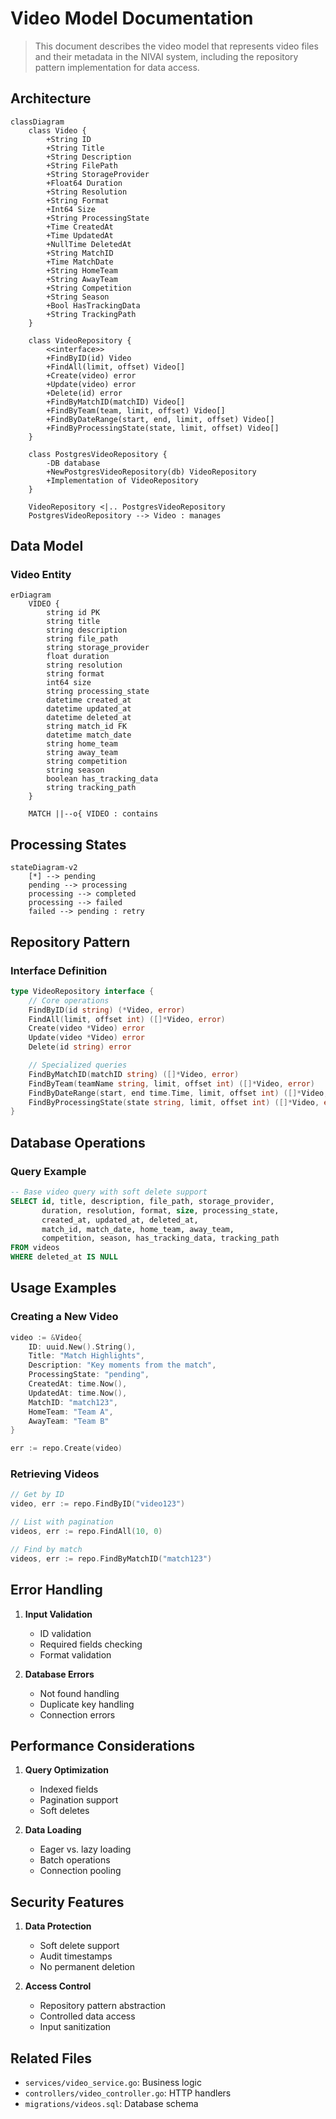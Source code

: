 # Video Model Documentation

> This document describes the video model that represents video files and their metadata in the NIVAI system, including the repository pattern implementation for data access.

## Architecture

```mermaid
classDiagram
    class Video {
        +String ID
        +String Title
        +String Description
        +String FilePath
        +String StorageProvider
        +Float64 Duration
        +String Resolution
        +String Format
        +Int64 Size
        +String ProcessingState
        +Time CreatedAt
        +Time UpdatedAt
        +NullTime DeletedAt
        +String MatchID
        +Time MatchDate
        +String HomeTeam
        +String AwayTeam
        +String Competition
        +String Season
        +Bool HasTrackingData
        +String TrackingPath
    }

    class VideoRepository {
        <<interface>>
        +FindByID(id) Video
        +FindAll(limit, offset) Video[]
        +Create(video) error
        +Update(video) error
        +Delete(id) error
        +FindByMatchID(matchID) Video[]
        +FindByTeam(team, limit, offset) Video[]
        +FindByDateRange(start, end, limit, offset) Video[]
        +FindByProcessingState(state, limit, offset) Video[]
    }

    class PostgresVideoRepository {
        -DB database
        +NewPostgresVideoRepository(db) VideoRepository
        +Implementation of VideoRepository
    }

    VideoRepository <|.. PostgresVideoRepository
    PostgresVideoRepository --> Video : manages
```

## Data Model

### Video Entity

```mermaid
erDiagram
    VIDEO {
        string id PK
        string title
        string description
        string file_path
        string storage_provider
        float duration
        string resolution
        string format
        int64 size
        string processing_state
        datetime created_at
        datetime updated_at
        datetime deleted_at
        string match_id FK
        datetime match_date
        string home_team
        string away_team
        string competition
        string season
        boolean has_tracking_data
        string tracking_path
    }

    MATCH ||--o{ VIDEO : contains
```

## Processing States

```mermaid
stateDiagram-v2
    [*] --> pending
    pending --> processing
    processing --> completed
    processing --> failed
    failed --> pending : retry
```

## Repository Pattern

### Interface Definition

```go
type VideoRepository interface {
    // Core operations
    FindByID(id string) (*Video, error)
    FindAll(limit, offset int) ([]*Video, error)
    Create(video *Video) error
    Update(video *Video) error
    Delete(id string) error

    // Specialized queries
    FindByMatchID(matchID string) ([]*Video, error)
    FindByTeam(teamName string, limit, offset int) ([]*Video, error)
    FindByDateRange(start, end time.Time, limit, offset int) ([]*Video, error)
    FindByProcessingState(state string, limit, offset int) ([]*Video, error)
}
```

## Database Operations

### Query Example

```sql
-- Base video query with soft delete support
SELECT id, title, description, file_path, storage_provider,
       duration, resolution, format, size, processing_state,
       created_at, updated_at, deleted_at,
       match_id, match_date, home_team, away_team,
       competition, season, has_tracking_data, tracking_path
FROM videos
WHERE deleted_at IS NULL
```

## Usage Examples

### Creating a New Video

```go
video := &Video{
    ID: uuid.New().String(),
    Title: "Match Highlights",
    Description: "Key moments from the match",
    ProcessingState: "pending",
    CreatedAt: time.Now(),
    UpdatedAt: time.Now(),
    MatchID: "match123",
    HomeTeam: "Team A",
    AwayTeam: "Team B"
}

err := repo.Create(video)
```

### Retrieving Videos

```go
// Get by ID
video, err := repo.FindByID("video123")

// List with pagination
videos, err := repo.FindAll(10, 0)

// Find by match
videos, err := repo.FindByMatchID("match123")
```

## Error Handling

1. **Input Validation**

   - ID validation
   - Required fields checking
   - Format validation

2. **Database Errors**
   - Not found handling
   - Duplicate key handling
   - Connection errors

## Performance Considerations

1. **Query Optimization**

   - Indexed fields
   - Pagination support
   - Soft deletes

2. **Data Loading**
   - Eager vs. lazy loading
   - Batch operations
   - Connection pooling

## Security Features

1. **Data Protection**

   - Soft delete support
   - Audit timestamps
   - No permanent deletion

2. **Access Control**
   - Repository pattern abstraction
   - Controlled data access
   - Input sanitization

## Related Files

- `services/video_service.go`: Business logic
- `controllers/video_controller.go`: HTTP handlers
- `migrations/videos.sql`: Database schema
